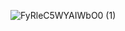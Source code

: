 ![FyRleC5WYAIWbO0 (1)](https://github.com/tboie/universal_phreak_generator/assets/26150152/afbc8dfd-b055-40d1-9e19-9a6e5663c169)
